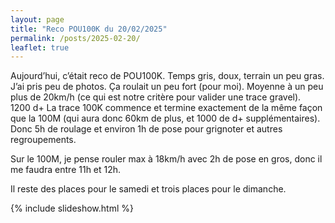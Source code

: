 ```yaml
---
layout: page
title: "Reco POU100K du 20/02/2025"
permalink: /posts/2025-02-20/
leaflet: true
---
```

Aujourd’hui, c’était reco de POU100K. Temps gris, doux, terrain un peu gras. J’ai pris peu de photos. Ça roulait un peu fort (pour moi). Moyenne à un peu plus de 20km/h (ce qui est notre critère pour valider une trace gravel). 1200 d+ La trace 100K commence et termine exactement de la même façon que la 100M (qui aura donc 60km de plus, et 1000 de d+ supplémentaires). Donc 5h de roulage et environ 1h de pose pour grignoter et autres regroupements.

Sur le 100M, je pense rouler max à 18km/h avec 2h de pose en gros, donc il me faudra entre 11h et 12h.

Il reste des places pour le samedi et trois places pour le dimanche.

{% include slideshow.html %}